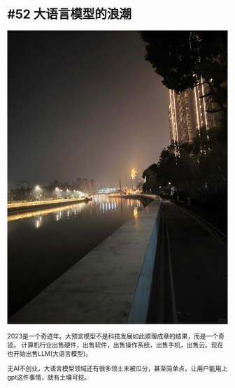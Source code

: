 # #52 大语言模型的浪潮

 ![](img/c785af7f-0262-4ac2-8b2f-6d8ad0dc404e.jpg)
 
2023是一个奇迹年。大预言模型不是科技发展如此顺理成章的结果，而是一个奇迹。
计算机行业出售硬件，出售软件，出售操作系统，出售手机，出售云。现在也开始出售LLM(大语言模型)。

无AI不创业，大语言模型领域还有很多领土未被瓜分，甚至简单点，让用户能用上gpt这件事情，就有土壤可挖。